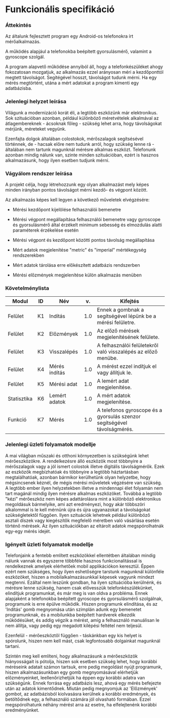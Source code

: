 # Funkcionális specifikáció

### Áttekintés

Az általunk fejlesztett program egy Android-os telefonokra írt mérőalkalmazás.

A működés alapjául a telefonokba beépített gyorsulásmérő, valamint a gyroscope szolgál.

A program alapvető működése annyiból áll, hogy a telefonkészüléket ahogy fokozatosan mozgatjuk, az alkalmazás ezzel arányosan méri a kezdőponttól megtett távolságot.
Segítégével hosszt, távolságot tudunk mérni. Ha egy mérés megtörtént, utána a mért adatokat a program kimenti egy adatbázisba.

### Jelenlegi helyzet leírása

Világunk a modernizáció korát éli, a legtöbb eszközünk már elektronikus.
Sok szituációban azonban, például különböző méretvételek alkalmával az átlagembereknek - ácsoknak főleg - szükség lehet arra, hogy távolságokat mérjünk, méreteket vegyünk.

Ezenfajta dolgok általában colostokok, mérőszalagok segítsésével történnek, de - hacsak előre nem tudunk arról, hogy szükség lenne rá - általában
nem tartunk magunknál mérésre alkalmas eszközt. Telefonunk azonban mindig nálunk van, szinte minden szituációban, ezért is hasznos alkalmazásunk, hogy ilyen esetben tudjunk mérni.

### Vágyálom rendszer leírása

A projekt célja, hogy létrehozzunk egy olyan alkalmazást mely képes minden irányban pontos távolságot mérni kezdő- és végpont
között.

Az alkalmazás képes kell legyen a következő műveletek elvégzésére:

+ Mérési kezdőpont kijelölése felhasználói bemenetre

+ Mérési végpont megállapítása felhasználói bemenetre vagy gyroscope és gyorsulásmérő által érzékelt minimum sebesség és elmozdulás alatti paraméterek érzékelése esetén

+ Mérési végpont és kezdőpont közötti pontos távolság megállapítása

+ Mért adatok megjelenítése "metric" és "imperial" mértékegység rendszerekben

+ Mért adatok tárolása erre előkészített adatbázis rendszerben

+ Mérési előzmények megjelenítése külön alkalmazás menüben

### Követelménylista

| Modul       | ID  | Név           | v.  | Kifejtés                                                                 |
|-------------|-----|---------------|-----|--------------------------------------------------------------------------|
| Felület     | K1  | Indítás       | 1.0 | Ennek a gombnak a segítségével lépünk be a mérési felületre.             |
| Felület     | K2  | Előzmények    | 1.0 | Az előző mérések megjelenítésének felülete.                              |
| Felület     | K3  | Visszalépés   | 1.0 | A felhasználói felületekről való visszalépés az előző menübe.            |
| Felület     | K4  | Mérés indítás | 1.0 | A mérést ezzel indítjuk el vagy állítjuk le.                             |
| Felület     | K5  | Mérési adat   | 1.0 | A lemért adat megjelenítése.                                             |
| Statisztika | K6  | Lemért adatok | 1.0 | A mért adatok megjelenítése.                                             |
| Funkció     | K7  | Mérés         | 1.0 | A telefonos gyroscope és a gyorsulás szenzor segítségével távolságmérés. |

### Jelenlegi üzleti folyamatok modellje

A mai világban műszaki és otthoni környezetben is szükségünk lehet mérőeszközökre. A rendelkezésre álló eszközök most többnyire a mérőszalagok
vagy a jól ismert colostok illetve digitális távolságmérők. Ezek az eszközök megbízhatóak és többnyire a legtöbb háztartásban megtalálhatóak,
azonban bármikor kerülhetünk olyan helyzetbe, hogy mégsincsenek kéznél, de mégis mérési műveletek végzésére van szükség. A legtöbb ember
ilyen helyzetekben illetve a mindennapi élet folyamán nem tart magánál mindig ilyen mérésre alkalmas eszközöket. Továbbá a legtöbb "kézi"
mérőeszköz nem képes adattárolásra mint a különböző elektronikus megoldásuk bármelyike, ami azt eredményezi, hogy akár többszöri alkalommal
is le kell mérnünk újra és újra ugyanazokat a távolságokat szükségletektől függően. Ilyen szituációk lehetnek például különböző asztali díszek
vagy kiegészítők megfelelő méretben való vásárlása esetén történő mérések. Az ilyen szituációkban az eltárolt adatok megspórolhatnák egy-egy
mérés idejét.

### Igényelt üzleti folyamatok modellje

Telefonjaink a fentebb említett eszközökkel ellentétben általában mindig nálunk vannak és egyszerre többféle hasznos funkcionalitással is rendelkeznek
amelyek elérhetőek mobil applikációkon keresztül. Éppen ezért nem szükséges, hogy ilyen eshetőségre tarstunk magunknál különféle eszközöket, hiszen a mobilalkalmazásunkkal
képesek vagyunk mindezt megtenni. Ezáltal nem leszünk gondban, ha ilyen szituációba kerülnénk, és mérésre lenne szükség, hanem csak elővesszük telefonkészülékünket, elindítjuk
programunkat, és már meg is van oldva a probléma.
Ennek alapjaként a telefonokba beépített gyroscope és gyorsulásmérő szolgálnak, programunk is erre épülve működik. Hiszen programunk elindítása, és az 'Indítás'
gomb megnyomása után szimplán adunk egy bemenetet programunknak, és a mobilunkba beépített hardverek elkezdik működésüket, és addig végzik a mérést, amíg a felhasználó
manuálisan le nem állítja, vagy pedig egy megadott kilépési feltétel nem teljesül.

Ezenfelül - mérőeszköztől függően - táskánkban egy kis helyet is spórolunk, hiszen nem kell mást, csak legfontosabb dolgainkat magunknál tartani.

Szintén meg kell említeni, hogy alkalmazásunk a mérőeszközök hiányosságait is pótolja, hiszen sok esetben szükség lehet, hogy korábbi méréseink adatait számon tartsuk,
erre pedig megoldást nyújt programunk, hiszen alkalmazásunkban egy gomb megnyomásával elérhetjük előzményeinket, leellenőrizhetjük ha éppen egy korábbi adatra van szükségünk.
Ennek forrása egy adatbázis lesz, ahová egy mérés befejezte után az adatok kimentődnek. Miután pedig megnyomjuk az 'Előzmények' gombot, az adatbázisból kiolvasásra kerülnek
a korábbi eredmények, és betöltődnek egy, a felhasználó számára jól olvasható formában.
Ezzel megspórolhatunk néhány mérést arra az esetre, ha elfelejtenénk korábbi eredményünket.